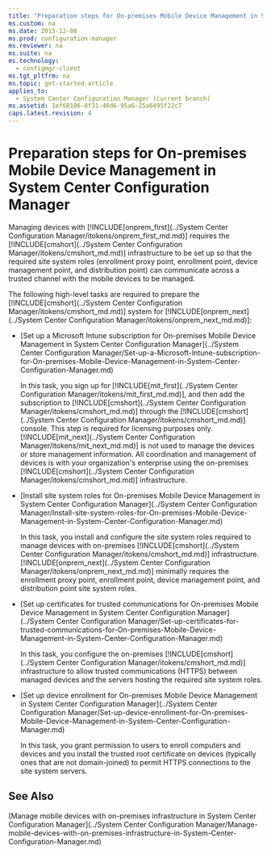 ```yaml
---
title: "Preparation steps for On-premises Mobile Device Management in System Center Configuration Manager"
ms.custom: na
ms.date: 2015-12-08
ms.prod: configuration-manager
ms.reviewer: na
ms.suite: na
ms.technology: 
  - configmgr-client
ms.tgt_pltfrm: na
ms.topic: get-started-article
applies_to: 
  - System Center Configuration Manager (current branch)
ms.assetid: 1ef60106-8f31-46d6-95a6-25a6495f22c7
caps.latest.revision: 4
---
```

# Preparation steps for On-premises Mobile Device Management in System Center Configuration Manager
Managing devices with [!INCLUDE[onprem_first](../System Center Configuration Manager/itokens/onprem_first_md.md)] requires the [!INCLUDE[cmshort](../System Center Configuration Manager/itokens/cmshort_md.md)] infrastructure to be set up so that the required site system roles (enrollment proxy point, enrollment point, device management point, and distribution point) can communicate across a trusted channel with the mobile devices to be managed.  
  
 The following high-level tasks are required to prepare the [!INCLUDE[cmshort](../System Center Configuration Manager/itokens/cmshort_md.md)] system for [!INCLUDE[onprem_next](../System Center Configuration Manager/itokens/onprem_next_md.md)]:  
  
-   [Set up a Microsoft Intune subscription for On-premises Mobile Device Management in System Center Configuration Manager](../System Center Configuration Manager/Set-up-a-Microsoft-Intune-subscription-for-On-premises-Mobile-Device-Management-in-System-Center-Configuration-Manager.md)  
  
     In this task, you sign up for [!INCLUDE[mit_first](../System Center Configuration Manager/itokens/mit_first_md.md)], and then add the subscription to [!INCLUDE[cmshort](../System Center Configuration Manager/itokens/cmshort_md.md)] through the [!INCLUDE[cmshort](../System Center Configuration Manager/itokens/cmshort_md.md)] console. This step is required for licensing purposes only. [!INCLUDE[mit_next](../System Center Configuration Manager/itokens/mit_next_md.md)] is not used to manage the devices or store management information. All coordination and management of devices is with your organization's enterprise using the on-premises [!INCLUDE[cmshort](../System Center Configuration Manager/itokens/cmshort_md.md)] infrastructure.  
  
-   [Install site system roles for On-premises Mobile Device Management in System Center Configuration Manager](../System Center Configuration Manager/Install-site-system-roles-for-On-premises-Mobile-Device-Management-in-System-Center-Configuration-Manager.md)  
  
     In this task, you install and configure the site system roles required to manage devices with on-premises [!INCLUDE[cmshort](../System Center Configuration Manager/itokens/cmshort_md.md)] infrastructure. [!INCLUDE[onprem_next](../System Center Configuration Manager/itokens/onprem_next_md.md)] minimally requires the enrollment proxy point, enrollment point, device management point, and distribution point site system roles.  
  
-   [Set up certificates for trusted communications for On-premises Mobile Device Management in System Center Configuration Manager](../System Center Configuration Manager/Set-up-certificates-for-trusted-communications-for-On-premises-Mobile-Device-Management-in-System-Center-Configuration-Manager.md)  
  
     In this task, you configure the on-premises [!INCLUDE[cmshort](../System Center Configuration Manager/itokens/cmshort_md.md)] infrastructure to allow trusted communications (HTTPS) between managed devices and the servers hosting the required site system roles.  
  
-   [Set up device enrollment for On-premises Mobile Device Management in System Center Configuration Manager](../System Center Configuration Manager/Set-up-device-enrollment-for-On-premises-Mobile-Device-Management-in-System-Center-Configuration-Manager.md)  
  
     In this task, you grant permission to users to enroll computers and devices and you install the trusted root certificate on devices (typically ones that are not domain-joined) to permit HTTPS connections to the site system servers.  
  
## See Also  
 [Manage mobile devices with on-premises infrastructure in System Center Configuration Manager](../System Center Configuration Manager/Manage-mobile-devices-with-on-premises-infrastructure-in-System-Center-Configuration-Manager.md)